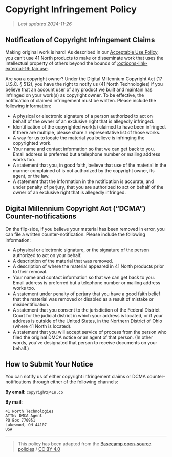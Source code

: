 # Copyright Infringement Policy

> *Last updated 2024-11-26*

## Notification of Copyright Infringement Claims

Making original work is hard! As described in our [Acceptable Use Policy](aup.md), you can’t use 41 North products to make or disseminate work that uses the intellectual property of others beyond the bounds of [:octicons-link-external-16: fair use](https://www.copyright.gov/fair-use/more-info.html).

Are you a copyright owner? Under the Digital Millennium Copyright Act (17 U.S.C. § 512), you have the right to notify us (41 North Technologies) if you believe that an account user of any product we built and maintain has infringed on your work(s) as copyright owner. To be effective, the notification of claimed infringement must be written. Please include the following information:

- A physical or electronic signature of a person authorized to act on behalf of the owner of an exclusive right that is allegedly infringed.
- Identification of the copyrighted work(s) claimed to have been infringed. If there are multiple, please share a representative list of those works.
- A way for us to locate the material you believe is infringing the copyrighted work.
- Your name and contact information so that we can get back to you. Email address is preferred but a telephone number or mailing address works too.
- A statement that you, in good faith, believe that use of the material in the manner complained of is not authorized by the copyright owner, its agent, or the law.
- A statement that the information in the notification is accurate, and under penalty of perjury, that you are authorized to act on behalf of the owner of an exclusive right that is allegedly infringed.

## Digital Millennium Copyright Act (“DCMA”) Counter-notifications

On the flip-side, if you believe your material has been removed in error, you can file a written counter-notification. Please include the following information:

- A physical or electronic signature, or the signature of the person authorized to act on your behalf.
- A description of the material that was removed.
- A description of where the material appeared in 41 North products prior to their removal.
- Your name and contact information so that we can get back to you. Email address is preferred but a telephone number or mailing address works too.
- A statement under penalty of perjury that you have a good faith belief that the material was removed or disabled as a result of mistake or misidentification.
- A statement that you consent to the jurisdiction of the Federal District Court for the judicial district in which your address is located, or if your address is outside of the United States, in the Northern District of Ohio (where 41 North is located).
- A statement that you will accept service of process from the person who filed the original DMCA notice or an agent of that person. (In other words, you’ve designated that person to receive documents on your behalf.)

## How to Submit Your Notice
You can notify us of either copyright infringement claims or DCMA counter-notifications through either of the following channels:

**By email**: `copyright@41n.co`

**By mail**:  
``` { .text .no-copy }
41 North Technologies
ATTN: DMCA Agent
PO Box 770951
Lakewood, OH 44107
USA
```

---
> This policy has been adapted from the [Basecamp open-source policies](https://github.com/basecamp/policies) / [CC BY 4.0](https://creativecommons.org/licenses/by/4.0/)